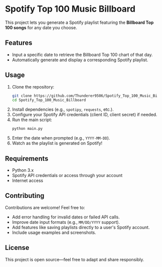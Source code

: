 # Spotify Top 100 Music Billboard

This project lets you generate a Spotify playlist featuring the **Billboard Top 100 songs** for any date you choose.

##  Features
- Input a specific date to retrieve the Billboard Top 100 chart of that day.
- Automatically generate and display a corresponding Spotify playlist.

##  Usage
1. Clone the repository:
   ```bash
   git clone https://github.com/Thunderer9506/Spotify_Top_100_Music_Billboard.git
   cd Spotify_Top_100_Music_Billboard
   ```
2. Install dependencies (e.g., `spotipy`, `requests`, etc.).
3. Configure your Spotify API credentials (client ID, client secret) if needed.
4. Run the main script:
   ```bash
   python main.py
   ```
5. Enter the date when prompted (e.g., `YYYY-MM-DD`).
6. Watch as the playlist is generated on Spotify!

##  Requirements
- Python 3.x
- Spotify API credentials or access through your account
- Internet access

##  Contributing
Contributions are welcome! Feel free to:
- Add error handling for invalid dates or failed API calls.
- Improve date input formats (e.g., `MM/DD/YYYY` support).
- Add features like saving playlists directly to a user's Spotify account.
- Include usage examples and screenshots.

##  License
This project is open source—feel free to adapt and share responsibly.
